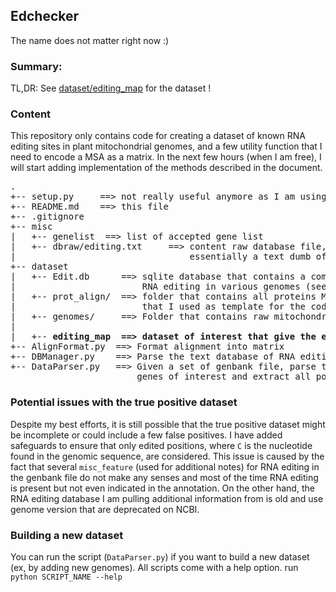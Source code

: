 ## Edchecker
The name does not matter right now :)

### Summary:

TL,DR: See [dataset/editing_map](dataset/editing_map) for the dataset !

### Content

This repository only contains code for creating a dataset of known RNA editing sites in plant mitochondrial genomes, and a few utility function that I need to encode a MSA as a matrix.
In the next few hours (when I am free), I will start adding implementation of the methods described in the document. 
<pre>
.
+-- setup.py     ==> not really useful anymore as I am using click 
+-- README.md    ==> this file
+-- .gitignore 
+-- misc
|   +-- genelist  ==> list of accepted gene list 
|   +-- dbraw/editing.txt     ==> content raw database file, 
|                                 essentially a text dumb of the dead REDidb database
+-- dataset
|   +-- Edit.db      ==> sqlite database that contains a comprehensible list of 
|                        RNA editing in various genomes (see details below)
|   +-- prot_align/  ==> folder that contains all proteins MSA (obtained with mafft) 
|                        that I used as template for the codon-by-codon alignment
|   +-- genomes/     ==> Folder that contains raw mitochondrial genomes in genbank format
|
|   +-- <b>editing_map  ==> dataset of interest that give the edited positions in the alignment</b>
+-- AlignFormat.py  ==> Format alignment into matrix
+-- DBManager.py    ==> Parse the text database of RNA editing and save it into an sqlite database
+-- DataParser.py   ==> Given a set of genbank file, parse the file using only 
                        genes of interest and extract all potentially edited site, then save them
</pre>

### Potential issues with the true positive dataset

Despite my best efforts, it is still possible that the true positive dataset might be incomplete or could include a few false positives. I have added safeguards to ensure that only edited positions, where `C` is the nucleotide found in the genomic sequence, are considered.
This issue is caused by the fact that several `misc_feature` (used for additional notes) for RNA editing in the genbank file do not make any senses and most of the time RNA editing is present but not even indicated in the annotation. On the other hand, the RNA editing database I am pulling additional information from is old and use genome version that are deprecated on NCBI.

### Building a new dataset

You can run the script (```DataParser.py```) if you want to build a new dataset (ex, by adding new genomes). All scripts come with a help option.
run ```python SCRIPT_NAME --help```
